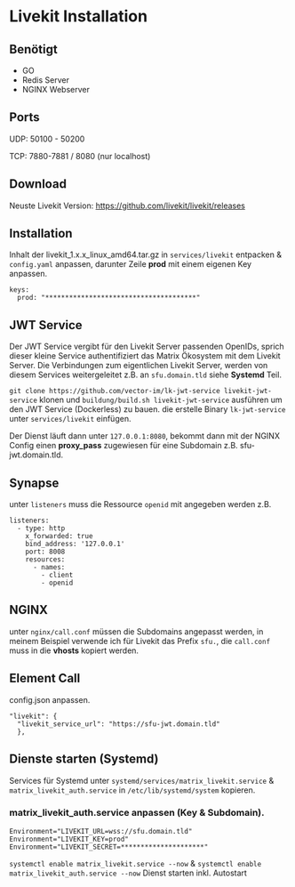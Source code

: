 # Livekit Installation
## Benötigt
- GO
- Redis Server
- NGINX Webserver
## Ports
UDP: 50100 - 50200

TCP: 7880-7881 / 8080 (nur localhost)
## Download
Neuste Livekit Version: https://github.com/livekit/livekit/releases

## Installation
Inhalt der livekit_1.x.x_linux_amd64.tar.gz in `services/livekit` entpacken & `config.yaml` anpassen, darunter Zeile **prod** mit einem eigenen Key anpassen.
```
keys:
  prod: "**************************************"
```
## JWT Service
Der JWT Service vergibt für den Livekit Server passenden OpenIDs, sprich dieser kleine Service authentifiziert das Matrix Ökosystem mit dem Livekit Server. Die Verbindungen zum eigentlichen Livekit Server, werden von diesem Services weitergeleitet z.B. an `sfu.domain.tld` siehe **Systemd** Teil.

`git clone https://github.com/vector-im/lk-jwt-service livekit-jwt-service` klonen und `buildung/build.sh livekit-jwt-service` ausführen um den JWT Service (Dockerless) zu bauen.
die erstelle Binary `lk-jwt-service` unter `services/livekit` einfügen. 

Der Dienst läuft dann unter `127.0.0.1:8080`, bekommt dann mit der NGINX Config einen **proxy_pass** zugewiesen für eine Subdomain z.B. sfu-jwt.domain.tld.
## Synapse
unter `listeners` muss die Ressource `openid` mit angegeben werden z.B.
```
listeners:
  - type: http
    x_forwarded: true
    bind_address: '127.0.0.1'
    port: 8008
    resources:
      - names: 
        - client
        - openid
```
## NGINX
unter `nginx/call.conf` müssen die Subdomains angepasst werden, in meinem Beispiel verwende ich für Livekit das Prefix `sfu.`, die `call.conf` muss in die **vhosts** kopiert werden.
## Element Call
config.json anpassen.
```
"livekit": {
  "livekit_service_url": "https://sfu-jwt.domain.tld"
  },
```
## Dienste starten (Systemd)
Services für Systemd unter `systemd/services/matrix_livekit.service` & `matrix_livekit_auth.service` in `/etc/lib/systemd/system` kopieren.
### matrix_livekit_auth.service anpassen (Key & Subdomain).
```
Environment="LIVEKIT_URL=wss://sfu.domain.tld"
Environment="LIVEKIT_KEY=prod"
Environment="LIVEKIT_SECRET=*********************"
```

`systemctl enable matrix_livekit.service --now` &  `systemctl enable matrix_livekit_auth.service --now` Dienst starten inkl. Autostart

